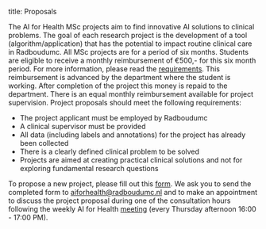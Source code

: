 title: Proposals

The AI for Health MSc projects aim to find innovative AI solutions to clinical problems. The goal of each research project is the development of a tool (algorithm/application) that has the potential to impact routine clinical care in Radboudumc. All MSc projects are for a period of six months. Students are eligible to receive a monthly reimbursement of €500,- for this six month period. For more information, please read the [requirements](https://www.ai-for-health.nl/requirements/). This reimbursement is advanced by the department where the student is working. After completion of the project this money is repaid to the department. There is an equal monthly reimbursement available for project supervision. Project proposals should meet the following requirements:

- The project applicant must be employed by Radboudumc
- A clinical supervisor must be provided
- All data (including labels and annotations) for the project has already been collected
- There is a clearly defined clinical problem to be solved
- Projects are aimed at creating practical clinical solutions and not for exploring fundamental research questions

To propose a new project, please fill out this [form](https://drive.google.com/file/d/1qXZgWWkHQPRmLUq7ecfEKmnFq9oWVg7T/view?usp=sharing). We ask you to send the completed form to [aiforhealth@radboudumc.nl](mailto:aiforhealth@radboudumc.nl) and to make an appointment to discuss the project proposal during one of the consultation hours following the weekly AI for Health [meeting](https://www.ai-for-health.nl/meeting/) (every Thursday afternoon 16:00 - 17:00 PM).
